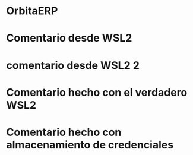 # OrbitaERP
# Comentario desde WSL2
# comentario desde WSL2 2
# Comentario hecho con el verdadero WSL2 
# Comentario hecho con almacenamiento de credenciales

